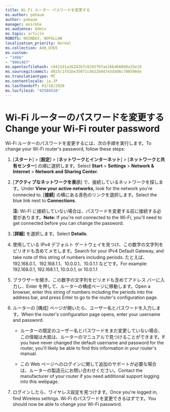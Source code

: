 ```yaml
---
title: Wi-Fi ルーター パスワードを変更する
ms.author: pebaum
author: pebaum
manager: mnirkhe
ms.audience: Admin
ms.topic: article
ROBOTS: NOINDEX, NOFOLLOW
localization_priority: Normal
ms.collection: Adm_O365
ms.custom:
- "3486"
- "9001467"
ms.openlocfilehash: c0413d1a262d2b7c0245f0fae16b4b60d0a35e19
ms.sourcegitcommit: d925c1fd1be35071cd422b9d7e5ddd6c700590de
ms.translationtype: MT
ms.contentlocale: ja-JP
ms.lasthandoff: 03/10/2020
ms.locfileid: "42584518"
---
```

# <a name="change-your-wi-fi-router-password"></a><span data-ttu-id="26f95-102">Wi-Fi ルーターのパスワードを変更する</span><span class="sxs-lookup"><span data-stu-id="26f95-102">Change your Wi-Fi router password</span></span>

<span data-ttu-id="26f95-103">Wi-Fi ルーターのパスワードを変更するには、次の手順を実行します。</span><span class="sxs-lookup"><span data-stu-id="26f95-103">To change your Wi-Fi router's password, follow these steps:</span></span>

1. <span data-ttu-id="26f95-104">[**スタート**] > [**設定**] > [**ネットワークとインターネット**] > [**ネットワークと共有センター**] の順に選択します。</span><span class="sxs-lookup"><span data-stu-id="26f95-104">Select **Start** > **Settings** > **Network & Internet** > **Network and Sharing Center**.</span></span>

2. <span data-ttu-id="26f95-105">[**アクティブなネットワークを表示**] で、接続しているネットワークを探します。</span><span class="sxs-lookup"><span data-stu-id="26f95-105">Under **View your active networks**, look for the network you're connected to.</span></span> <span data-ttu-id="26f95-106">[**接続**] の横にある青色のリンクを選択します。</span><span class="sxs-lookup"><span data-stu-id="26f95-106">Select the blue link next to **Connections**.</span></span><br>

   <span data-ttu-id="26f95-107">**注:** Wi-Fi に接続していない場合は、パスワードを変更する前に接続する必要があります。</span><span class="sxs-lookup"><span data-stu-id="26f95-107">**Note:** If you're not connected to the Wi-Fi, you'll need to get connected before you can change the password.</span></span>

3. <span data-ttu-id="26f95-108">[**詳細**] を選択します。</span><span class="sxs-lookup"><span data-stu-id="26f95-108">Select **Details**.</span></span>

4. <span data-ttu-id="26f95-109">使用している IPv4 デフォルト ゲートウェイを見つけ、この数字の文字列をピリオドも含めてメモします。</span><span class="sxs-lookup"><span data-stu-id="26f95-109">Search for your IPv4 Default Gateway, and take note of this string of numbers including periods.</span></span> <span data-ttu-id="26f95-110">たとえば、192.168.0.1、192.168.1.1、10.0.0.1、10.0.1.1 などです。</span><span class="sxs-lookup"><span data-stu-id="26f95-110">For example: 192.168.0.1, 192.168.1.1, 10.0.0.1, or 10.0.1.1</span></span>

5. <span data-ttu-id="26f95-111">ブラウザーを開き、この数字の文字列をピリオドも含めてアドレス バーに入力し、Enter を押して、ルーターの構成ページに移動します。</span><span class="sxs-lookup"><span data-stu-id="26f95-111">Open a browser, enter this string of numbers including the periods into the address bar, and press Enter to go to the router's configuration page.</span></span>

6. <span data-ttu-id="26f95-112">ルーターの [構成] ページが開いたら、ユーザー名とパスワードを入力します。</span><span class="sxs-lookup"><span data-stu-id="26f95-112">When the router's configuration page opens, enter your username and password.</span></span><br>
   - <span data-ttu-id="26f95-113">ルーターの既定のユーザー名とパスワードをまだ変更していない場合、この情報は大抵は、ルーターのマニュアルで見つけることができます。</span><span class="sxs-lookup"><span data-stu-id="26f95-113">If you have never changed the default username and password for the router, you'll likely be able to find this information in your router's manual.</span></span>

   - <span data-ttu-id="26f95-114">この Web ページへのログインに関して追加のサポートが必要な場合は、ルーターの製造元にお問い合わせください。</span><span class="sxs-lookup"><span data-stu-id="26f95-114">Contact the manufacturer of your router if you need additional support logging into this webpage.</span></span>

7. <span data-ttu-id="26f95-115">ログインしたら、ワイヤレス設定を見つけます。</span><span class="sxs-lookup"><span data-stu-id="26f95-115">Once you're logged in, find Wireless settings.</span></span> <span data-ttu-id="26f95-116">Wi-Fi のパスワードを変更できるはずです。</span><span class="sxs-lookup"><span data-stu-id="26f95-116">You should now be able to change your Wi-Fi password.</span></span>
